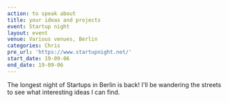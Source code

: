 ```yaml
---
action: to speak about
title: your ideas and projects
event: Startup night
layout: event
venue: Various venues, Berlin
categories: Chris
pre_url: 'https://www.startupnight.net/'
start_date: 19-09-06
end_date: 19-09-06
---
```


The longest night of Startups in Berlin is back! I'll be wandering the streets to see what interesting ideas I can find.
